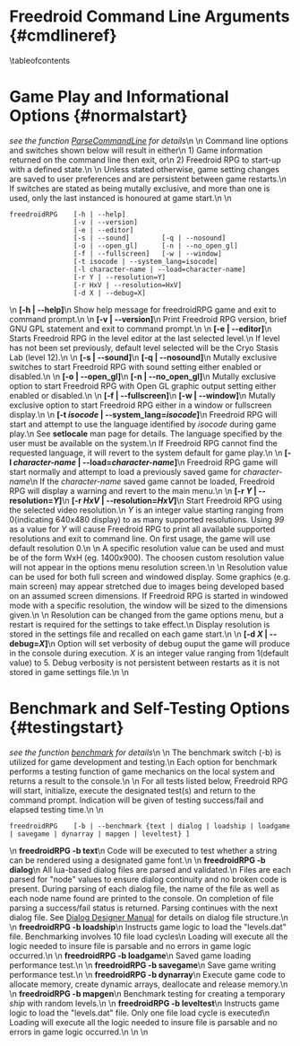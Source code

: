 Freedroid Command Line Arguments	{#cmdlineref}
================================
\tableofcontents

Game Play and Informational Options	{#normalstart}
===================================
<em>see the function [ParseCommandLine](../init_8c.html) for details</em>\n
\n
Command line options and switches shown below will result in either\n
	1) Game information returned on the command line then exit, or\n
	2) Freedroid RPG to start-up with a defined state.\n
\n
Unless stated otherwise, game setting changes are saved to user preferences and are persistent between game restarts.\n
If switches are stated as being mutally exclusive, and more than one is used, only the last instanced is honoured at game start.\n
\n

	freedroidRPG    [-h | --help]
	                [-v | --version]
	                [-e | --editor]
	                [-s | --sound]        [-q | --nosound]
	                [-o | --open_gl]      [-n | --no_open_gl]
	                [-f | --fullscreen]   [-w | --window]
	                [-t isocode | --system_lang=isocode]
	                [-l character-name | --load=character-name]
	                [-r Y | --resolution=Y]
	                [-r HxV | --resolution=HxV]
	                [-d X | --debug=X]

\n
<strong>[-h | --help]</strong>\n
Show help message for freedroidRPG game and exit to command prompt.\n
\n
<strong>[-v | --version]</strong>\n
Print Freedroid RPG version, brief GNU GPL statement and exit to command prompt.\n
\n
<strong>[-e | --editor]</strong>\n
Starts Freedroid RPG in the level editor at the last selected level.\n
If level has not been set previously, default level selected will be the Cryo Stasis Lab (level 12).\n
\n
<strong>[-s | --sound]</strong>\n
<strong>[-q | --nosound]</strong>\n
Mutally exclusive switches to start Freedroid RPG with sound setting either enabled or disabled.\n
\n
<strong>[-o | --open_gl]</strong>\n
<strong>[-n | --no_open_gl]</strong>\n
Mutally exclusive option to start Freedroid RPG with Open GL graphic output setting either enabled or disabled.\n
\n
<strong>[-f | --fullscreen]</strong>\n
<strong>[-w | --window]</strong>\n
Mutally exclusive option to start Freedroid RPG either in a window or fullscreen display.\n
\n
<strong>[-t *isocode* | --system_lang=<em>isocode</em>]</strong>\n
Freedroid RPG will start and attempt to use the language identified by *isocode* during game play.\n
See __setlocale__ man page for details. The language specified by the user must be available on the system.\n
If Freedroid RPG cannot find the requested language, it will revert to the system default for game play.\n
\n
<strong>[-l *character-name* | --load=<em>character-name</em>]</strong>\n
Freedroid RPG game will start normally and attempt to load a previously saved game for *character-name*\n
If the *character-name* saved game cannot be loaded, Freedroid RPG will display a warning and revert to the main menu.\n
\n
<strong>[-r *Y* | --resolution=<em>Y</em>]</strong>\n
<strong>[-r *HxV* | --resolution=<em>HxV</em>]</strong>\n
Start Freedroid RPG using the selected video resolution.\n
*Y* is an integer value starting ranging from 0(indicating 640x480 display) to as many supported resolutions.
Using *99* as a value for *Y* will cause Freedroid RPG to print all available supported resolutions and exit to command line.
On first usage, the game will use default resolution 0.\n
\n
A specific resolution value can be used and must be of the form WxH (eg. 1400x900).
The choosen custom resolution value will not appear in the options menu resolution screen.\n
\n
Resolution value can be used for both full screen and windowed display.
Some graphics (e.g. main screen) may appear stretched due to images being developed based on an assumed screen dimensions.
If Freedroid RPG is started in windowed mode with a specific resolution, the window will be sized to the dimensions given.\n
\n
Resolution can be changed from the game options menu, but a restart is required for the settings to take effect.\n
 Display resolution is stored in the settings file and recalled on each game start.\n
\n
<strong>[-d *X* | --debug=<em>X</em>]</strong>\n
Option will set verbosity of debug ouput the game will produce in the console during execution.
*X* is an integer value ranging from 1(default value) to 5.
Debug verbosity is not persistent between restarts as it is not stored in game settings file.\n
\n

Benchmark and Self-Testing Options	{#testingstart}
==================================
<em>see the function [benchmark](../benchmark_8c.html) for details</em>\n
\n
The benchmark switch (-b) is utilized for game development and testing.\n
Each option for benchmark performs a testing function of game mechanics on the local system and returns a result to the console.\n
\n
For all tests listed below, Freedroid RPG will start, initialize, execute the designated test(s) and return to the command prompt.
Indication will be given of testing success/fail and elapsed testing time.\n
\n

	freedroidRPG    [-b | --benchmark {text | dialog | loadship | loadgame | savegame | dynarray | mapgen | leveltest} ]

\n
<strong>freedroidRPG -b text</strong>\n
Code will be executed to test whether a string can be rendered using a designated game font.\n
\n
<strong>freedroidRPG -b dialog</strong>\n
All lua-based dialog files are parsed and validated.\n
Files are each parsed for "node" values to ensure dialog continuity and no broken code is present.
During parsing of each dialog file, the name of the file as well as each node name found are printed to the console.
On completion of file parsing a success/fail status is returned. Parsing continues with the next dialog file.
See [Dialog Designer Manual](../manual/dialog.html) for details on dialog file structure.\n
\n
<strong>freedroidRPG -b loadship</strong>\n
Instructs game logic to load the "levels.dat" file. Benchmarking involves 10 file load cycles\n
Loading will execute all the logic needed to insure file is parsable and no errors in game logic occurred.\n
\n
<strong>freedroidRPG -b loadgame</strong>\n
Saved game loading performance test.\n
\n
<strong>freedroidRPG -b savegame</strong>\n
Save game writing performance test.\n
\n
<strong>freedroidRPG -b dynarray</strong>\n
Execute game code to allocate memory, create dynamic arrays, deallocate and release memory.\n
\n
<strong>freedroidRPG -b mapgen</strong>\n
Benchmark testing for creating a temporary *ship* with random levels.\n
\n
<strong>freedroidRPG -b leveltest</strong>\n
Instructs game logic to load the "levels.dat" file. Only one file load cycle is executed\n
Loading will execute all the logic needed to insure file is parsable and no errors in game logic occurred.\n
\n
\n
